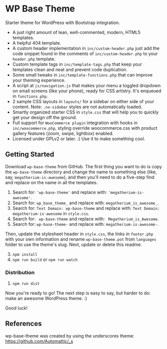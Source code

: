 
WP Base Theme
===

Starter theme for WordPress with Bootstrap integration.
 
* A just right amount of lean, well-commented, modern, HTML5 templates.
* A helpful 404 template.
* A custom header implementation in `inc/custom-header.php` just add the code snippet found in the comments of `inc/custom-header.php` to your `header.php` template.
* Custom template tags in `inc/template-tags.php` that keep your templates clean and neat and prevent code duplication.
* Some small tweaks in `inc/template-functions.php` that can improve your theming experience.
* A script at `js/navigation.js` that makes your menu a toggled dropdown on small screens (like your phone), ready for CSS artistry. It's enqueued in `functions.php`.
* 2 sample CSS layouts in `layouts/` for a sidebar on either side of your content.
Note: `.no-sidebar` styles are not automatically loaded.
* Smartly organized starter CSS in `style.css` that will help you to quickly get your design off the ground.
* Full support for `WooCommerce plugin` integration with hooks in `inc/woocommerce.php`, styling override woocommerce.css with product gallery features (zoom, swipe, lightbox) enabled.
* Licensed under GPLv2 or later. :) Use it to make something cool.

Getting Started
---------------

Download `wp-base-theme` from GitHub. The first thing you want to do is copy the `wp-base-theme` directory and change the name to something else (like, say, `megatherium-is-awesome`), and then you'll need to do a five-step find and replace on the name in all the templates.

1. Search for: `'wp-base-theme'` and replace with: `'megatherium-is-awesome'`.
2. Search for: `wp_base_theme_` and replace with: `megatherium_is_awesome_`.
3. Search for: `Text Domain: wp-base-theme` and replace with: `Text Domain: megatherium-is-awesome` in `style.css`.
4. Search for: ` wp-base-theme` and replace with: ` Megatherium_is_Awesome`.
5. Search for: `wp-base-theme-` and replace with: `megatherium-is-awesome-`.

Then, update the stylesheet header in `style.css`, the links in `footer.php` with your own information and rename `wp-base-theme.pot` from `languages` folder to use the theme's slug. Next, update or delete this readme.

3. `npm install`
4. `npm run build` or `npm run watch`

### Distribution
1. `npm run dist`

Now you're ready to go! The next step is easy to say, but harder to do: make an awesome WordPress theme. :)

Good luck!


References
---------------
wp-base-theme was created by using the underscores theme: https://github.com/Automattic/_s
